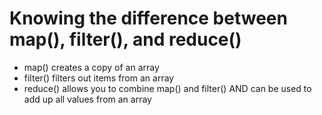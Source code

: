 # Knowing the difference between map(), filter(), and reduce()

- map() creates a copy of an array
- filter() filters out items from an array
- reduce() allows you to combine map() and filter() AND can be used to add up all values from an array
